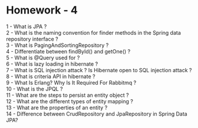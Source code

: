 # Homework - 4

1 - What is JPA ?  
2 - What is the naming convention for finder methods in the Spring data repository interface ?  
3 - What is PagingAndSortingRepository ?  
4 - Differentiate between findById() and getOne() ?  
5 - What is @Query used for ?  
6 - What is lazy loading in hibernate ?  
7 – What is SQL injection attack ? Is Hibernate open to SQL injection attack ?  
8 - What is criteria API in hibernate ?  
9 - What Is Erlang? Why Is It Required For Rabbitmq ?  
10 - What is the JPQL ?  
11 - What are the steps to persist an entity object ?  
12 - What are the different types of entity mapping ?  
13 - What are the properties of an entity ?  
14 - Difference between CrudRepository and JpaRepository in Spring Data JPA?  
